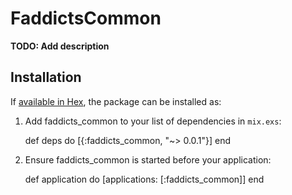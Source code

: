 # FaddictsCommon

**TODO: Add description**

## Installation

If [available in Hex](https://hex.pm/docs/publish), the package can be installed as:

  1. Add faddicts_common to your list of dependencies in `mix.exs`:

        def deps do
          [{:faddicts_common, "~> 0.0.1"}]
        end

  2. Ensure faddicts_common is started before your application:

        def application do
          [applications: [:faddicts_common]]
        end
